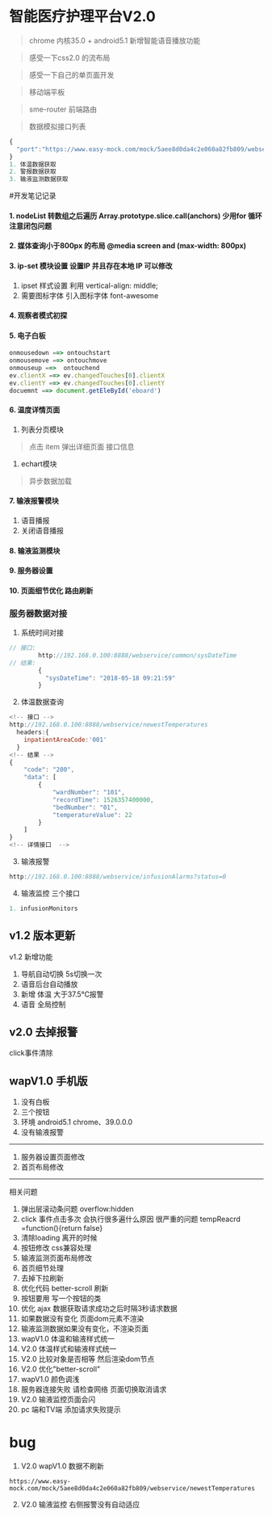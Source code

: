# 智能医疗护理平台V2.0
> chrome 内核35.0 + android5.1
> 新增智能语音播放功能

> 感受一下css2.0 的流布局

> 感受一下自己的单页面开发

> 移动端平板

> sme-router 前端路由

> 数据模拟接口列表
```javascript
{
  "port":"https://www.easy-mock.com/mock/5aee8d0da4c2e060a82fb809/webservice/"
}
1. 体温数据获取
2. 警报数据获取
3. 输液监测数据获取
```
#开发笔记记录

#### 1. nodeList 转数组之后遍历  Array.prototype.slice.call(anchors) 少用for 循环 注意闭包问题

#### 2. 媒体查询小于800px 的布局 @media screen and (max-width: 800px) 

#### 3. ip-set 模块设置 设置IP 并且存在本地 IP 可以修改
1. ipset 样式设置 利用  vertical-align: middle;
2. 需要图标字体 引入图标字体 font-awesome
#### 4. 观察者模式初探

#### 5. 电子白板 
```javascript
onmousedown ==> ontouchstart
onmousemove ==> ontouchmove
onmouseup ==>  ontouchend
ev.clientX ==> ev.changedTouches[0].clientX
ev.clientY ==> ev.changedTouches[0].clientY
docuemnt ==> document.getEleById('eboard')
```

#### 6. 温度详情页面

1. 列表分页模块
> 点击 item 弹出详细页面
> 接口信息
1. echart模块
> 异步数据加载 
#### 7. 输液报警模块
1. 语音播报 
2. 关闭语音播报
#### 8. 输液监测模块
#### 9. 服务器设置
#### 10. 页面细节优化 路由刷新

### 服务器数据对接
1. 系统时间对接
```javascript
// 接口: 
        http://192.168.0.100:8888/webservice/common/sysDateTime
// 结果: 
        {
          "sysDateTime": "2018-05-18 09:21:59"
        }
```
2. 体温数据查询
```javascript
<!-- 接口 -->
http://192.168.0.100:8888/webservice/newestTemperatures
  headers:{
    inpatientAreaCode:'001'
  }
<!-- 结果 -->
{
    "code": "200",
    "data": [
        {
            "wardNumber": "101",
            "recordTime": 1526357400000,
            "bedNumber": "01",
            "temperatureValue": 22
        }
    ]
}
<!-- 详情接口  -->
```
3. 输液报警
```javascript
http://192.168.0.100:8888/webservice/infusionAlarms?status=0

```
4. 输液监控 三个接口
```javascript
1. infusionMonitors
```
## v1.2 版本更新
v1.2 新增功能
1. 导航自动切换 5s切换一次
2. 语音后台自动播放
3. 新增 体温 大于37.5℃报警
4. 语音 全局控制 
## v2.0 去掉报警
click事件清除
## wapV1.0 手机版
1. 没有白板
2. 三个按钮
3. 环境 android5.1 chrome、39.0.0.0
4. 没有输液报警
---
1. 服务器设置页面修改
2. 首页布局修改
---
相关问题
1. 弹出层滚动条问题 overflow:hidden
2. click 事件点击多次 会执行很多遍什么原因 很严重的问题  	tempReacrd =function(){return false}
3. 清除loading 离开的时候
4. 按钮修改 css兼容处理
5. 输液监测页面布局修改
6. 首页细节处理
7. 去掉下拉刷新
8. 优化代码 better-scroll 刷新
9. 按钮要用 写一个按钮的类
10. 优化 ajax 数据获取请求成功之后时隔3秒请求数据
11. 如果数据没有变化 页面dom元素不渲染
12. 输液监测数据如果没有变化，不渲染页面
13. wapV1.0 体温和输液样式统一
14. V2.0 体温样式和输液样式统一
15. V2.0 比较对象是否相等 然后渲染dom节点
16. V2.0 优化"better-scroll"
17. wapV1.0 颜色调浅
18. 服务器连接失败 请检查网络 页面切换取消请求
20. V2.0 输液监控页面会闪
21. pc 端和TV端 添加请求失败提示
# bug
1. V2.0 wapV1.0 数据不刷新 
```
https://www.easy-mock.com/mock/5aee8d0da4c2e060a82fb809/webservice/newestTemperatures
```
2. V2.0 输液监控 右侧报警没有自动适应